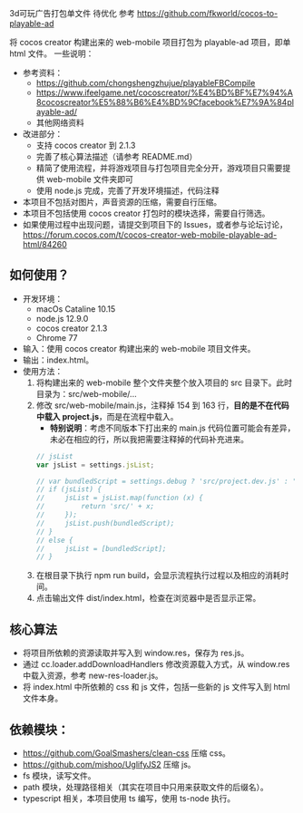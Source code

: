 
3d可玩广告打包单文件 待优化
参考 https://github.com/fkworld/cocos-to-playable-ad

将 cocos creator 构建出来的 web-mobile 项目打包为 playable-ad 项目，即单 html 文件。
一些说明：
- 参考资料：
    - https://github.com/chongshengzhujue/playableFBCompile
    - https://www.ifeelgame.net/cocoscreator/%E4%BD%BF%E7%94%A8cocoscreator%E5%88%B6%E4%BD%9Cfacebook%E7%9A%84playable-ad/
    - 其他网络资料
- 改进部分：
    - 支持 cocos creator 到 2.1.3
    - 完善了核心算法描述（请参考 README.md）
    - 精简了使用流程，并将游戏项目与打包项目完全分开，游戏项目只需要提供 web-mobile 文件夹即可
    - 使用 node.js 完成，完善了开发环境描述，代码注释
- 本项目不包括对图片，声音资源的压缩，需要自行压缩。
- 本项目不包括使用 cocos creator 打包时的模块选择，需要自行筛选。
- 如果使用过程中出现问题，请提交到项目下的 Issues，或者参与论坛讨论，https://forum.cocos.com/t/cocos-creator-web-mobile-playable-ad-html/84260

## 如何使用？
- 开发环境：
    - macOs Cataline 10.15
    - node.js 12.9.0
    - cocos creator 2.1.3
    - Chrome 77
- 输入：使用 cocos creator 构建出来的 web-mobile 项目文件夹。
- 输出：index.html。
- 使用方法：
    1. 将构建出来的 web-mobile 整个文件夹整个放入项目的 src 目录下。此时目录为：src/web-mobile/...
    2. 修改 src/web-mobile/main.js，注释掉 154 到 163 行，**目的是不在代码中载入 project.js**，而是在流程中载入。
        * **特别说明**：考虑不同版本下打出来的 main.js 代码位置可能会有差异，未必在相应的行，所以我把需要注释掉的代码补充进来。
        ```javascript
        // jsList
        var jsList = settings.jsList;

        // var bundledScript = settings.debug ? 'src/project.dev.js' : 'src/project.js';
        // if (jsList) {
        //     jsList = jsList.map(function (x) {
        //         return 'src/' + x;
        //     });
        //     jsList.push(bundledScript);
        // }
        // else {
        //     jsList = [bundledScript];
        // }
        ```
    3. 在根目录下执行 npm run build，会显示流程执行过程以及相应的消耗时间。
    4. 点击输出文件 dist/index.html，检查在浏览器中是否显示正常。

## 核心算法
- 将项目所依赖的资源读取并写入到 window.res，保存为 res.js。
- 通过 cc.loader.addDownloadHandlers 修改资源载入方式，从 window.res 中载入资源，参考 new-res-loader.js。
- 将 index.html 中所依赖的 css 和 js 文件，包括一些新的 js 文件写入到 html 文件本身。

## 依赖模块：
- https://github.com/GoalSmashers/clean-css 压缩 css。
- https://github.com/mishoo/UglifyJS2 压缩 js。
- fs 模块，读写文件。
- path 模块，处理路径相关（其实在项目中只用来获取文件的后缀名）。
- typescript 相关，本项目使用 ts 编写，使用 ts-node 执行。
